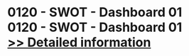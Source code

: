# 0120 - SWOT - Dashboard 01<br />0120 - SWOT - Dashboard 01<br />[>> Detailed information](https://secure.shareit.com/shareit/product.html?productid=300983026&affiliateid=200057808)